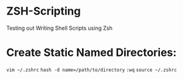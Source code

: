 # ZSH-Scripting
Testing out Writing Shell Scripts using Zsh


# Create Static Named Directories:
`vim ~/.zshrc`
`hash -d name=/path/to/directory`
`:wq`
`source ~/.zshrc`
